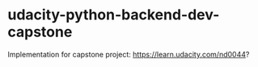 # udacity-python-backend-dev-capstone
Implementation for capstone project: https://learn.udacity.com/nd0044?
